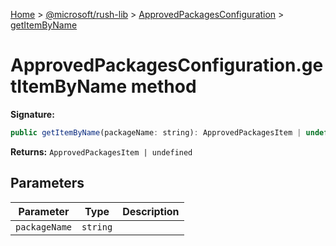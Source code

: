 [Home](./index) &gt; [@microsoft/rush-lib](rush-lib.md) &gt; [ApprovedPackagesConfiguration](rush-lib.approvedpackagesconfiguration.md) &gt; [getItemByName](rush-lib.approvedpackagesconfiguration.getitembyname.md)

# ApprovedPackagesConfiguration.getItemByName method


**Signature:**
```javascript
public getItemByName(packageName: string): ApprovedPackagesItem | undefined;
```
**Returns:** `ApprovedPackagesItem | undefined`

## Parameters

|  Parameter | Type | Description |
|  --- | --- | --- |
|  `packageName` | `string` |  |

